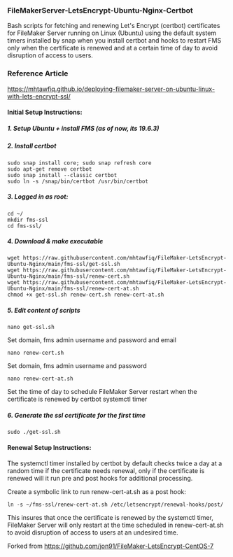 ### FileMakerServer-LetsEncrypt-Ubuntu-Nginx-Certbot
Bash scripts for fetching and renewing Let's Encrypt (certbot) certificates for FileMaker Server running on Linux (Ubuntu) using the default system timers installed by snap when you install certbot and hooks to restart FMS only when the certificate is renewed and at a certain time of day to avoid disruption of access to users.

### Reference Article
https://mhtawfiq.github.io/deploying-filemaker-server-on-ubuntu-linux-with-lets-encrypt-ssl/

#### Initial Setup Instructions:
##### 1. Setup Ubuntu + install FMS (as of now, its 19.6.3)
##### 2. Install certbot
```
sudo snap install core; sudo snap refresh core
sudo apt-get remove certbot
sudo snap install --classic certbot
sudo ln -s /snap/bin/certbot /usr/bin/certbot
```
##### 3. Logged in as root:
```
cd ~/
mkdir fms-ssl
cd fms-ssl/
```
##### 4. Download & make executable
```
wget https://raw.githubusercontent.com/mhtawfiq/FileMaker-LetsEncrypt-Ubuntu-Nginx/main/fms-ssl/get-ssl.sh
wget https://raw.githubusercontent.com/mhtawfiq/FileMaker-LetsEncrypt-Ubuntu-Nginx/main/fms-ssl/renew-cert.sh
wget https://raw.githubusercontent.com/mhtawfiq/FileMaker-LetsEncrypt-Ubuntu-Nginx/main/fms-ssl/renew-cert-at.sh
chmod +x get-ssl.sh renew-cert.sh renew-cert-at.sh
``` 
##### 5. Edit content of scripts
```
nano get-ssl.sh
```
Set domain, fms admin username and password and email
```
nano renew-cert.sh
```
Set domain, fms admin username and password
```
nano renew-cert-at.sh
```
Set the time of day to schedule FileMaker Server restart when the certificate is renewed by certbot systemctl timer
##### 6. Generate the ssl certificate for the first time
```
sudo ./get-ssl.sh
```
#### Renewal Setup Instructions:
The systemctl timer installed by certbot by default checks twice a day at a random time if the certificate needs renewal, only if the certificate is renewed will it run pre and post hooks for additional processing.

Create a symbolic link to run renew-cert-at.sh as a post hook:
```
ln -s ~/fms-ssl/renew-cert-at.sh /etc/letsencrypt/renewal-hooks/post/
```
This insures that once the certificate is renewed by the systemctl timer, FileMaker Server will only restart at the time scheduled in renew-cert-at.sh to avoid disruption of access to users at an undesired time.

Forked from https://github.com/jon91/FileMaker-LetsEncrypt-CentOS-7
